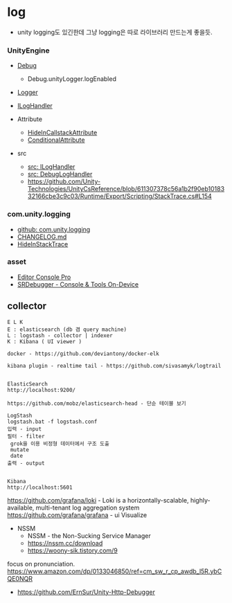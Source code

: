 # log

- unity logging도 있긴한데 그냥 logging은 따로 라이브러리 만드는게 좋을듯.

### UnityEngine

- [Debug](https://docs.unity3d.com/ScriptReference/Debug.html)
  - Debug.unityLogger.logEnabled
- [Logger](https://docs.unity3d.com/ScriptReference/Logger.html)
- [ILogHandler](https://docs.unity3d.com/ScriptReference/ILogHandler.html)
- Attribute
  - [HideInCallstackAttribute](https://docs.unity3d.com/ScriptReference/HideInCallstackAttribute.html)
  - [ConditionalAttribute](https://learn.microsoft.com/en-us/dotnet/api/system.diagnostics.conditionalattribute?view=net-8.0)

- src
  - [src: ILogHandler](https://github.com/Unity-Technologies/UnityCsReference/blob/master/Runtime/Export/Logging/ILogHandler.cs)
  - [src: DebugLogHandler](https://github.com/Unity-Technologies/UnityCsReference/blob/master/Runtime/Export/Logging/DebugLogHandler.cs)
  - <https://github.com/Unity-Technologies/UnityCsReference/blob/611307378c56a1b2f90eb1018332166cbe3c9c03/Runtime/Export/Scripting/StackTrace.cs#L154>

### com.unity.logging

- [github: com.unity.logging](https://github.com/needle-mirror/com.unity.logging)
- [CHANGELOG.md](https://github.com/needle-mirror/com.unity.logging/blob/master/CHANGELOG.md)
- [HideInStackTrace ](https://docs.unity3d.com/Packages/com.unity.logging@1.3/api/Unity.Logging.HideInStackTrace.html)

### asset

- [Editor Console Pro](https://assetstore.unity.com/packages/tools/utilities/editor-console-pro-11889)
- [SRDebugger - Console & Tools On-Device](https://assetstore.unity.com/packages/tools/gui/srdebugger-console-tools-on-device-27688)



## collector

``` elk
E L K
E : elasticsearch (db 겸 query machine)
L : logstash - collector | indexer
K : Kibana ( UI viewer )

docker - https://github.com/deviantony/docker-elk

kibana plugin - realtime tail - https://github.com/sivasamyk/logtrail


ElasticSearch
http://localhost:9200/

https://github.com/mobz/elasticsearch-head - 단순 테이블 보기

LogStash
logstash.bat -f logstash.conf
입력 - input
필터 - filter
 grok을 이용 비정형 데이터에서 구조 도출
 mutate
 date
출력 - output


Kibana
http://localhost:5601
```


https://github.com/grafana/loki - Loki is a horizontally-scalable, highly-available, multi-tenant log aggregation system
https://github.com/grafana/grafana - ui Visualize 


- NSSM
  - NSSM - the Non-Sucking Service Manager
  - https://nssm.cc/download
  - https://woony-sik.tistory.com/9

focus on pronunciation.
https://www.amazon.com/dp/0133046850/ref=cm_sw_r_cp_awdb_l5R.ybCQE0NQR





- <https://github.com/ErnSur/Unity-Http-Debugger>